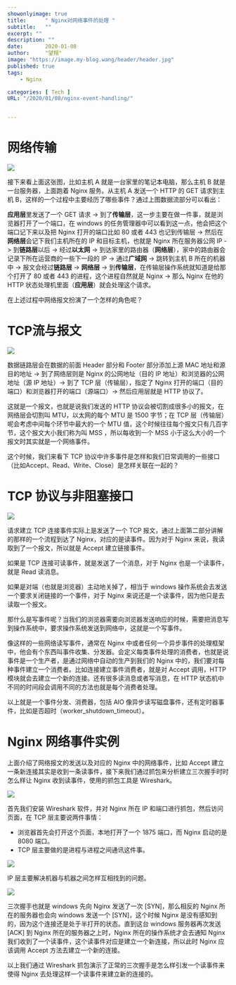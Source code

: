 ```yaml
---
showonlyimage: true
title:      " Nginx对网络事件的处理 "
subtitle:   ""
excerpt: ""
description: ""
date:       2020-01-08
author:     "望翔"
image: "https://image.my-blog.wang/header/header.jpg"
published: true
tags:
    - Nginx

categories: [ Tech ]
URL: "/2020/01/08/nginx-event-handling/"


---
```


# 网络传输

![](https://image.my-blog.wang/nginx-uages/200108/network-transfer.png)

接下来看上面这张图，比如主机 A 就是一台家里的笔记本电脑，那么主机 B 就是一台服务器，上面跑着 Nginx 服务。从主机 A 发送一个 HTTP 的 GET 请求到主机 B，这样的一个过程中主要经历了哪些事件？通过上图数据流部分可以看出：

**应用层**里发送了一个 GET 请求 -> 到了**传输层**，这一步主要在做一件事，就是浏览器打开了一个端口，在 windows 的任务管理器中可以看到这一点，他会把这个端口记下来以及把 Nginx 打开的端口比如 80 或者 443 也记到传输层 -> 然后在**网络层**会记下我们主机所在的 IP 和目标主机，也就是 Nginx 所在服务器公网 IP -> 到**链路层**以后 -> 经过**以太网** -> 到达家里的路由器（**网络层**），家中的路由器会记录下所在运营商的一些下一段的 IP -> 通过**广域网** -> 跳转到主机 B 所在的机器中 -> 报文会经过**链路层** -> **网络层** -> 到**传输层**，在传输层操作系统就知道是给那个打开了 80 或者 443 的进程，这个进程自然就是 Nginx -> 那么 Nginx 在他的 HTTP 状态处理机里面（**应用层**）就会处理这个请求。

在上述过程中网络报文扮演了一个怎样的角色呢？

# TCP流与报文

![](https://image.my-blog.wang/nginx-uages/200108/tcp-message.png)

数据链路层会在数据的前面 Header 部分和 Footer 部分添加上源 MAC 地址和源目的地址 -> 到了网络层则是 Nginx 的公网地址（目的 IP 地址）和浏览器的公网地址（源 IP 地址）-> 到了 TCP 层（传输层），指定了 Nginx 打开的端口（目的端口）和浏览器打开的端口（源端口）-> 然后应用层就是 HTTP 协议了。

这就是一个报文，也就是说我们发送的 HTTP 协议会被切割成很多小的报文，在网络层会切割叫 MTU，以太网的每个 MTU 是 1500 字节；在 TCP 层（传输层）呢会考虑中间每个环节中最大的一个 MTU 值，这个时候往往每个报文只有几百字节，这个报文大小我们称为叫 MSS ，所以每收到一个 MSS 小于这么大小的一个报文时其实就是一个网络事件。

这个时候，我们来看下 TCP 协议中许多事件是怎样和我们日常调用的一些接口（比如Accept、Read、Write、Close）是怎样关联在一起的？

# TCP 协议与非阻塞接口

![](https://image.my-blog.wang/nginx-uages/200108/tcp-ip.png)

请求建立 TCP 连接事件实际上是发送了一个 TCP 报文，通过上面第二部分讲解的那样的一个流程到达了 Nginx，对应的是读事件。因为对于 Nginx 来说，我读取到了一个报文，所以就是 Accept 建立链接事件。

如果是 TCP 连接可读事件，就是发送了一个消息，对于 Nginx 也是一个读事件，就是 Read 读消息。

如果是对端（也就是浏览器）主动地关掉了，相当于 windows 操作系统会去发送一个要求关闭链接的一个事件，对于 Nginx 来说还是一个读事件，因为他只是去读取一个报文。

那什么是写事件呢？当我们的浏览器需要向浏览器发送响应的时候，需要把消息写到操作系统中，要求操作系统发送到网络中，这就是一个写事件。

像这样的一些网络读写事件，通常在 Nginx 中或者任何一个异步事件的处理框架中，他会有个东西叫事件收集、分发器。会定义每类事件处理的消费者，也就是说事件是一个生产者，是通过网络中自动的生产到我们的 Nginx 中的，我们要对每种事件建立一个消费者。比如连接建立事件消费者，就是对 Accept 调用，HTTP 模块就会去建立一个新的连接。还有很多读消息或者写消息，在 HTTP 状态机中不同的时间段会调用不同的方法也就是每个消费者处理。

以上就是一个事件分发、消费器，包括 AIO 像异步读写磁盘事件，还有定时器事件，比如是否超时（worker_shutdown_timeout）。

# Nginx 网络事件实例

上面介绍了网络报文的发送以及对应的 Nginx 中的网络事件，比如 Accept 建立一条新连接其实是收到一条读事件，接下来我们通过抓包来分析建立三次握手时时怎么样让 Nginx 收到读事件，使用的抓包工具是 Wireshark。

<img src="https://image.my-blog.wang/nginx-uages/200108/wireshark.png"  />

首先我们安装 Wireshark 软件，并对 Nginx 所在 IP 和端口进行抓包，然后访问页面，在 TCP 层主要说两件事情：

- 浏览器首先会打开这个页面，本地打开了一个 1875 端口，而 Nginx 启动的是 8080 端口。
- TCP 层主要做的是进程与进程之间通讯这件事。

![](https://image.my-blog.wang/nginx-uages/200108/tcp-header.png)



IP 层主要解决机器与机器之间怎样互相找到的问题。

![](https://image.my-blog.wang/nginx-uages/200108/ip-header.png)

三次握手也就是 windows 先向 Nginx 发送了一次 [SYN]，那么相反的 Nginx 所在的服务器也会向 windows 发送一个 [SYN]，这个时候 Nginx 是没有感知到的，因为这个连接还是处于半打开的状态。直到这台 windows 服务器再次发送 [ACK] 到 Nginx 所在的服务器之上时，Nginx 所在的操作系统才会去通知 Nginx 我们收到了一个读事件，这个读事件对应是建立一个新连接，所以此时 Nginx 应该调用 Accept 方法去建立一个新的连接。

以上我们通过 Wireshark 抓包演示了正常的三次握手是怎么样引发一个读事件来使得 Nginx 去处理这样一个读事件来建立新的连接的。